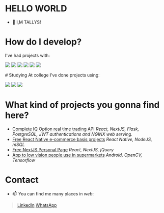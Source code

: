 # HELLO WORLD
- 👋 I,M TALLYS!

# How do I develop?
I've had projects with:
<p>
  <img src="https://img.shields.io/badge/-react.js-282c34?logo=react&logoColor=61DAFB&style=for-the-badge" />
  <img src="https://img.shields.io/badge/-reactnative%20-282c34?logo=react&logoColor=61DAFB&style=for-the-badge" />
  <img src="https://img.shields.io/badge/node.js%20-%2343853D.svg?&style=for-the-badge&logo=node.js&logoColor=white" />
  <img src="https://img.shields.io/badge/-flask%20-000000?logo=flask&logoColor=white&style=for-the-badge" />
  <img src="https://img.shields.io/badge/-jquery%20-0769ad?logo=jquery&logoColor=white&style=for-the-badge" />
  <img src="https://img.shields.io/badge/-postgresql%20-336791?logo=postgresql&logoColor=white&style=for-the-badge" />
</p>
# Studying
At college I've done projects using:
<p>
  <img src="https://img.shields.io/badge/-android%20studio%20-3ddc84?logo=androidstudio&logoColor=white&style=for-the-badge" />
  <img src="https://img.shields.io/badge/-tensorflow-ff6f00?logo=tensorflow&logoColor=white&style=for-the-badge" />
  <img src="https://img.shields.io/badge/-opencv%20-5c3ee8?logo=opencv&logoColor=white&style=for-the-badge" />
</p>

# What kind of projects you gonna find here?
- [Complete IQ Option real time trading API](https://github.com/tallysprado/copycash) *React, NextJS, Flask, PostgreSQL, JWT authentications and NGINX web serving.* 
- [Free React Native e-commerce basis projects](https://github.com/tallysprado/fashionapp) *React Native, NodeJS, mSQL*
- [Free NextJS Personal Page](https://github.com/tallysprado/PersonalPage) *React, NextJS, jQuery*
- [App to low vision people use in supermarkets](https://github.com/tallysprado/Blinder0.5) *Android, OpenCV, Tensorflow*


# Contact
- 📫 You can find me many places in *web*:
> [LinkedIn](https://www.linkedin.com/in/tallys-prado-173077144/)
> [WhatsApp](https://wa.me/5588996510001?text=Olá,%20Tallys!)

